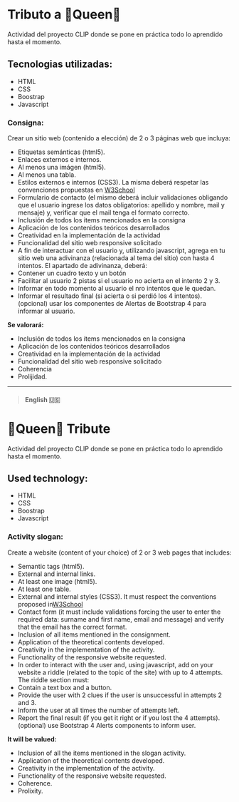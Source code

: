 #  Tributo a :crown:Queen:crown:
Actividad del proyecto CLIP  donde se pone en práctica todo lo aprendido hasta el momento.

## Tecnologias utilizadas:
* HTML
* CSS
* Boostrap
* Javascript

### Consigna:
Crear un sitio web (contenido a elección) de 2 o 3 páginas web que incluya:
- Etiquetas semánticas (html5).
- Enlaces externos e internos.
- Al menos una imágen (html5).
- Al menos una tabla.
- Estilos externos e internos (CSS3).
La misma deberá respetar las convenciones propuestas en
[W3School](https://www.w3schools.com/html/html5_syntax.asp)
- Formulario de contacto (el mismo deberá incluir validaciones obligando que el usuario
ingrese los datos obligatorios: apellido y nombre, mail y mensaje) y, verificar que el mail tenga el
formato correcto.
- Inclusión de todos los items mencionados en la consigna
- Aplicación de los contenidos teóricos desarrollados
- Creatividad en la implementación de la actividad
- Funcionalidad del sitio web responsive solicitado
- A fin de interactuar con el usuario y, utilizando javascript, agrega en tu sitio web una
adivinanza (relacionada al tema del sitio) con hasta 4 intentos.
El apartado de adivinanza, deberá:
-  Contener un cuadro texto y un botón
-  Facilitar al usuario 2 pistas si el usuario no acierta en el intento 2 y 3.
-  Informar en todo momento al usuario el nro intentos que le quedan.
- Informar el resultado final (si acierta o si perdió los 4 intentos).
(opcional) usar los componentes de Alertas de Bootstrap 4 para informar al usuario.

**Se valorará:**
- Inclusión de todos los ítems mencionados en la consigna
- Aplicación de los contenidos teóricos desarrollados
- Creatividad en la implementación de la actividad
- Funcionalidad del sitio web responsive solicitado
- Coherencia
- Prolijidad.

_______________________________________________________________________________________________________________________________________________________
 > #### English 🇺🇸
# :crown:Queen:crown: Tribute
Actividad del proyecto CLIP  donde se pone en práctica todo lo aprendido hasta el momento.

## Used technology:
* HTML
* CSS
* Boostrap
* Javascript

### Activity slogan:
Create a website (content of your choice) of 2 or 3 web pages that includes:
- Semantic tags (html5).
- External and internal links.
- At least one image (html5).
- At least one table.
- External and internal styles (CSS3).
It must respect the conventions proposed in[W3School](https://www.w3schools.com/html/html5_syntax.asp)
- Contact form (it must include validations forcing the user to
enter the required data: surname and first name, email and message) and verify that the email has the
correct format.
- Inclusion of all items mentioned in the consignment.
- Application of the theoretical contents developed.
- Creativity in the implementation of the activity.
- Functionality of the responsive website requested.
- In order to interact with the user and, using javascript, add on your website a
riddle (related to the topic of the site) with up to 4 attempts.
The riddle section must:
- Contain a text box and a button.
- Provide the user with 2 clues if the user is unsuccessful in attempts 2 and 3.
- Inform the user at all times the number of attempts left.
- Report the final result (if you get it right or if you lost the 4 attempts).
(optional) use Bootstrap 4 Alerts components to inform user.

**It will be valued:**
- Inclusion of all the items mentioned in the slogan activity.
- Application of the theoretical contents developed.
- Creativity in the implementation of the activity.
- Functionality of the responsive website requested.
- Coherence.
- Prolixity.
